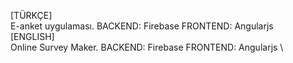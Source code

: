 [TÜRKÇE]\
E-anket uygulaması. BACKEND: Firebase FRONTEND: Angularjs\
[ENGLISH] \
Online Survey Maker. BACKEND: Firebase FRONTEND: Angularjs  \
